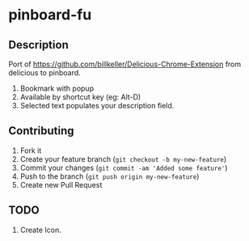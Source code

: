 # pinboard-fu

## Description

Port of https://github.com/billkeller/Delicious-Chrome-Extension from delicious to pinboard.

1. Bookmark with popup
1. Available by shortcut key (eg: Alt-D)
1. Selected text populates your description field.

## Contributing

1. Fork it
2. Create your feature branch (`git checkout -b my-new-feature`)
3. Commit your changes (`git commit -am 'Added some feature'`)
4. Push to the branch (`git push origin my-new-feature`)
5. Create new Pull Request

## TODO

1. Create Icon.
